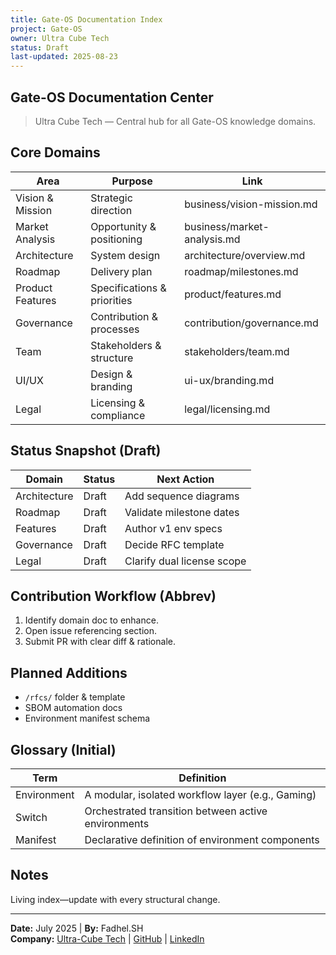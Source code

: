 ```yaml
---
title: Gate-OS Documentation Index
project: Gate-OS
owner: Ultra Cube Tech
status: Draft
last-updated: 2025-08-23
---
```


## Gate-OS Documentation Center

> Ultra Cube Tech — Central hub for all Gate-OS knowledge domains.

## Core Domains

| Area | Purpose | Link |
|------|---------|------|
| Vision & Mission | Strategic direction | business/vision-mission.md |
| Market Analysis | Opportunity & positioning | business/market-analysis.md |
| Architecture | System design | architecture/overview.md |
| Roadmap | Delivery plan | roadmap/milestones.md |
| Product Features | Specifications & priorities | product/features.md |
| Governance | Contribution & processes | contribution/governance.md |
| Team | Stakeholders & structure | stakeholders/team.md |
| UI/UX | Design & branding | ui-ux/branding.md |
| Legal | Licensing & compliance | legal/licensing.md |

## Status Snapshot (Draft)

| Domain | Status | Next Action |
|--------|--------|-------------|
| Architecture | Draft | Add sequence diagrams |
| Roadmap | Draft | Validate milestone dates |
| Features | Draft | Author v1 env specs |
| Governance | Draft | Decide RFC template |
| Legal | Draft | Clarify dual license scope |

## Contribution Workflow (Abbrev)

1. Identify domain doc to enhance.
2. Open issue referencing section.
3. Submit PR with clear diff & rationale.

## Planned Additions

- `/rfcs/` folder & template
- SBOM automation docs
- Environment manifest schema

## Glossary (Initial)

| Term | Definition |
|------|------------|
| Environment | A modular, isolated workflow layer (e.g., Gaming) |
| Switch | Orchestrated transition between active environments |
| Manifest | Declarative definition of environment components |

## Notes

Living index—update with every structural change.

---
**Date:** July 2025 | **By:** Fadhel.SH  
**Company:** [Ultra-Cube Tech](https://ucubetech.com) | [GitHub](https://github.com/Ultra-Cube/) | [LinkedIn](https://www.linkedin.com/company/ultra-cube)
